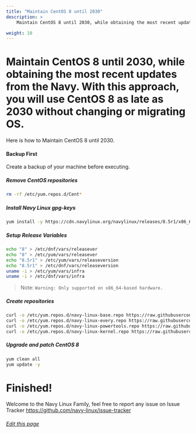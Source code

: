 ```yaml
---
title: "Maintain CentOS 8 until 2030"
description: >
    Maintain CentOS 8 until 2030, while obtaining the most recent updates from the Navy.

weight: 10
---
```


# Maintain CentOS 8 until 2030, while obtaining the most recent updates from the Navy. With this approach, you will use CentOS 8 as late as 2030 without changing or migrating OS. 

Here is how to Maintain CentOS 8 until 2030.

#### Backup First

Create a backup of your machine before executing.

##### Remove CentOS repositories

```bash
rm -rf /etc/yum.repos.d/Cent*
```

##### Install Navy Linux gpg-keys

```bash
yum install -y https://cdn.navylinux.org/navylinux/releases/8.5r1/x86_64/os/Packages/navylinux-gpg-keys-8.5r1-121221.noarch.rpm
```

##### Setup Release Variables

```bash
echo "8" > /etc/dnf/vars/releasever
echo "8" > /etc/yum/vars/releasever
echo "8.5r1" > /etc/yum/vars/releaseversion
echo "8.5r1" > /etc/dnf/vars/releaseversion
uname -i > /etc/yum/vars/infra
uname -i > /etc/dnf/vars/infra
```

> Note: `Warning: Only supported on x86_64-based hardware.` 

##### Create repositories

```bash
curl -o /etc/yum.repos.d/navy-linux-base.repo https://raw.githubusercontent.com/navy-linux/navylinux-release/main/navy-linux-base.repo
curl -o /etc/yum.repos.d/navy-linux-every.repo https://raw.githubusercontent.com/navy-linux/navylinux-release/main/navy-linux-every.repo
curl -o /etc/yum.repos.d/navy-linux-powertools.repo https://raw.githubusercontent.com/navy-linux/navylinux-release/main/navy-linux-powertools.repo
curl -o /etc/yum.repos.d/navy-linux-kernel.repo https://raw.githubusercontent.com/navy-linux/navylinux-release/main/navy-linux-kernel.repo

```

##### Upgrade and patch CentOS 8

```bash
yum clean all
yum update -y
```

# Finished!

Welcome to the Navy Linux Family, feel free to report any issue on Issue Tracker https://github.com/navy-linux/issue-tracker

###### [Edit this page](https://github.com/navy-linux/navylinux.org/blob/main/content/wiki/migrate/maintain-centos-8-until-2030.md)
